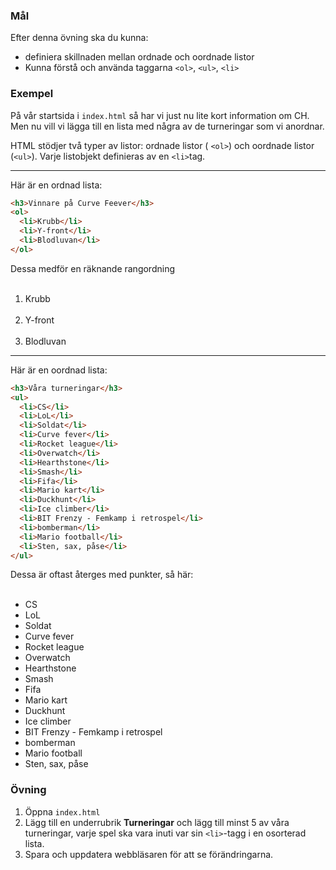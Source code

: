 ### Mål

Efter denna övning ska du kunna:

- definiera skillnaden mellan ordnade och oordnade listor
- Kunna förstå och använda taggarna `<ol>`, `<ul>`, `<li>`

### Exempel

På vår startsida i `index.html` så har vi just nu lite kort information om CH. Men nu vill vi lägga till en lista med några av de turneringar som vi anordnar.

HTML stödjer två typer av listor: ordnade listor ( `<ol>`) och oordnade listor (`<ul>`). Varje listobjekt definieras av en `<li>`tag.

----

Här är en ordnad lista:

```html
<h3>Vinnare på Curve Feever</h3>
<ol>
  <li>Krubb</li>
  <li>Y-front</li>
  <li>Blodluvan</li>
</ol>
```

Dessa medför en räknande rangordning

<ol>
  <li>Krubb</li>
  <li>Y-front</li>
  <li>Blodluvan</li>
</ol>

----

Här är en oordnad lista:

```html
<h3>Våra turneringar</h3>
<ul>
  <li>CS</li>
  <li>LoL</li>
  <li>Soldat</li>
  <li>Curve fever</li>
  <li>Rocket league</li>
  <li>Overwatch</li>
  <li>Hearthstone</li>
  <li>Smash</li>
  <li>Fifa</li>
  <li>Mario kart</li>
  <li>Duckhunt</li>
  <li>Ice climber</li>
  <li>BIT Frenzy - Femkamp i retrospel</li>
  <li>bomberman</li>
  <li>Mario football</li>
  <li>Sten, sax, påse</li>
</ul>
```

Dessa är oftast återges med punkter, så här:

<ul>
  <li>CS</li>
  <li>LoL</li>
  <li>Soldat</li>
  <li>Curve fever</li>
  <li>Rocket league</li>
  <li>Overwatch</li>
  <li>Hearthstone</li>
  <li>Smash</li>
  <li>Fifa</li>
  <li>Mario kart</li>
  <li>Duckhunt</li>
  <li>Ice climber</li>
  <li>BIT Frenzy - Femkamp i retrospel</li>
  <li>bomberman</li>
  <li>Mario football</li>
  <li>Sten, sax, påse</li>
</ul>

### Övning

1. Öppna `index.html`
2. Lägg till en underrubrik **Turneringar** och lägg till minst 5 av våra turneringar, varje spel ska vara inuti var sin `<li>`-tagg i en osorterad lista.
3. Spara och uppdatera webbläsaren för att se förändringarna.
